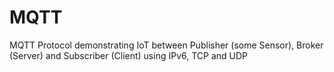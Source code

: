 # MQTT
MQTT Protocol demonstrating IoT between Publisher (some Sensor), Broker (Server) and Subscriber (Client) using IPv6, TCP and UDP
